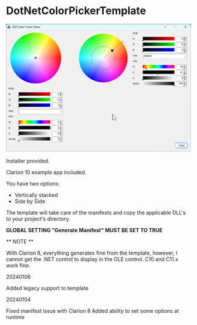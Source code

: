 # DotNetColorPickerTemplate

<img src="https://github.com/donridley1972/DotNetColorPickerTemplate/blob/main/Screenshots/DotNetColorPicker.png" width=600/>

Installer provided.

Clarion 10 example app included.

You have two options:
* Vertically stacked
* Side by Side

The template will take care of the manifests and copy the applicable DLL's to your project's directory.

<b>GLOBAL SETTING "Generate Manifest" MUST BE SET TO TRUE</b>

** NOTE **

With Clarion 8, everything generates fine from the template, however, I cannot get the .NET control to display in the OLE control. C10 and C11.x work fine.

20240106

Added legacy support to template

20240104  

Fixed manifest issue with Clarion 8
Added ability to set some options at runtime

